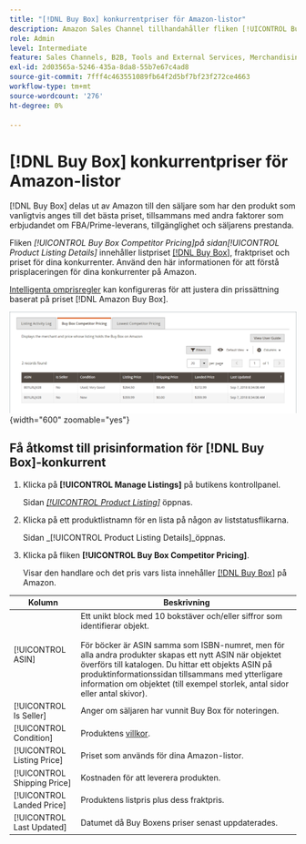 ```yaml
---
title: "[!DNL Buy Box] konkurrentpriser för Amazon-listor"
description: Amazon Sales Channel tillhandahåller fliken [!UICONTROL Buy Box Competitor Pricing] som hjälper dig att förstå prisplaceringen för dina konkurrenter på Amazon.
role: Admin
level: Intermediate
feature: Sales Channels, B2B, Tools and External Services, Merchandising, Integration
exl-id: 2d03565a-5246-435a-8da8-55b7e67c4ad8
source-git-commit: 7fff4c463551089fb64f2d5bf7bf23f272ce4663
workflow-type: tm+mt
source-wordcount: '276'
ht-degree: 0%

---
```


# [!DNL Buy Box] konkurrentpriser för Amazon-listor

[!DNL Buy Box] delas ut av Amazon till den säljare som har den produkt som vanligtvis anges till det bästa priset, tillsammans med andra faktorer som erbjudandet om FBA/Prime-leverans, tillgänglighet och säljarens prestanda.

Fliken _[!UICONTROL Buy Box Competitor Pricing]_på sidan_[!UICONTROL Product Listing Details]_ innehåller listpriset [[!DNL Buy Box]](./buy-box-competitor-pricing.md), fraktpriset och priset för dina konkurrenter. Använd den här informationen för att förstå prisplaceringen för dina konkurrenter på Amazon.

[Intelligenta omprisregler](./intelligent-repricing-rules.md) kan konfigureras för att justera din prissättning baserat på priset [!DNL Amazon Buy Box].

![Information om Buy Boxens konkurrentpriser](assets/amazon-listing-details-buy-box.png){width="600" zoomable="yes"}

## Få åtkomst till prisinformation för [!DNL Buy Box]-konkurrent

1. Klicka på **[!UICONTROL Manage Listings]** på butikens kontrollpanel.

   Sidan [_[!UICONTROL Product Listing]_](./managing-product-listings.md) öppnas.

1. Klicka på ett produktlistnamn för en lista på någon av liststatusflikarna.

   Sidan _[!UICONTROL Product Listing Details]_öppnas.

1. Klicka på fliken **[!UICONTROL Buy Box Competitor Pricing]**.

   Visar den handlare och det pris vars lista innehåller [[!DNL Buy Box]](./buy-box-competitor-pricing.md) på Amazon.

| Kolumn | Beskrivning |
|-----------------------------|----------------------------------------------------------------------------------------------------------------------------------------------------------------------------------------------------------------------------------------------------------------------------------------------------------------------------------------------------------------------------------------|
| [!UICONTROL ASIN] | Ett unikt block med 10 bokstäver och/eller siffror som identifierar objekt.<br><br>För böcker är ASIN samma som ISBN-numret, men för alla andra produkter skapas ett nytt ASIN när objektet överförs till katalogen. Du hittar ett objekts ASIN på produktinformationssidan tillsammans med ytterligare information om objektet (till exempel storlek, antal sidor eller antal skivor). |
| [!UICONTROL Is Seller] | Anger om säljaren har vunnit Buy Box för noteringen. |
| [!UICONTROL Condition] | Produktens [villkor](./product-listing-condition.md). |
| [!UICONTROL Listing Price] | Priset som används för dina Amazon-listor. |
| [!UICONTROL Shipping Price] | Kostnaden för att leverera produkten. |
| [!UICONTROL Landed Price] | Produktens listpris plus dess fraktpris. |
| [!UICONTROL Last Updated] | Datumet då Buy Boxens priser senast uppdaterades. |
